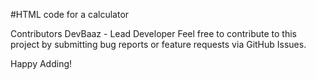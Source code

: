 #HTML code for a calculator

Contributors
DevBaaz - Lead Developer
Feel free to contribute to this project by submitting bug reports or feature requests via GitHub Issues.

Happy Adding!